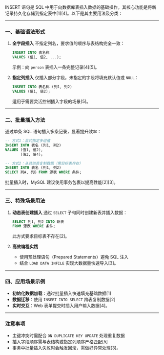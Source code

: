 INSERT 语句是 SQL 中用于向数据库表插入数据的基础操作，其核心功能是将新记录持久化存储到指定表中[1][4]。以下是其主要用法及分类：

---

### 一、基础语法形式
1. **全字段插入**
   不指定列名，要求值的顺序与表结构完全一致：
   ```sql
   INSERT INTO 表名称 
   VALUES (值1, 值2, ...);
   ```
   示例：向 `person` 表插入一条完整记录[4][5]。

2. **指定列插入**
   仅插入部分字段，未指定的字段将填充默认值或 `NULL`：
   ```sql
   INSERT INTO 表名称 (列1, 列2) 
   VALUES (值1, 值2);
   ```
   适用于需要灵活控制插入字段的场景[5]。

---

### 二、批量插入方法
通过单条 SQL 语句插入多条记录，显著提升效率：
```sql
-- 方式1：显式指定多组值
INSERT INTO 表名 (列1, 列2) 
VALUES (值1, 值2), 
       (值3, 值4); 

-- 方式2：从其他表复制数据（需目标表存在）
INSERT INTO 表名 (列1, 列2) 
SELECT 列A, 列B FROM 源表 WHERE 条件;
```
批量插入时，MySQL 建议使用事务包裹以提高性能[2][3]。

---

### 三、特殊场景用法
1. **动态表创建插入**
   通过 `SELECT` 子句同时创建新表并插入数据：
   ```sql
   SELECT 列1, 列2 INTO 新表 
   FROM 源表 WHERE 条件;
   ```
   此方式要求目标表不存在[2]。

2. **高效编程实践**
   - 使用预处理语句（Prepared Statements）避免 SQL 注入
   - 结合 `LOAD DATA INFILE` 实现大数据量快速导入[3]。

---

### 四、应用场景示例
- **初始化数据加载**：通过批量插入快速填充基础数据[1]
- **数据迁移**：使用 `INSERT INTO SELECT` 跨表复制数据[2]
- **实时交互**：Web 表单提交时插入用户输入数据[4]。

---

### 注意事项
- 主键冲突时需配合 `ON DUPLICATE KEY UPDATE` 处理重复数据
- 插入字段顺序需与表结构或指定列顺序严格匹配[5]
- 事务中批量插入失败时会触发回滚，需做好异常处理[3]。